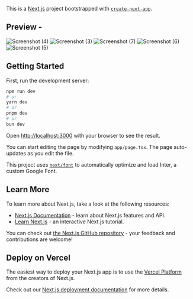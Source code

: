 This is a [Next.js](https://nextjs.org/) project bootstrapped with [`create-next-app`](https://github.com/vercel/next.js/tree/canary/packages/create-next-app).


## Preview - 
![Screenshot (4)](https://github.com/nikhilnagargit/simple-checkout-application/assets/44896376/7a244cac-b62a-4ba7-8e33-e991c0086b77)
![Screenshot (3)](https://github.com/nikhilnagargit/simple-checkout-application/assets/44896376/2b2b178e-63a0-4774-a0a6-5aa87d21992a)
![Screenshot (7)](https://github.com/nikhilnagargit/simple-checkout-application/assets/44896376/08599445-18b3-44fe-a58b-9dc575e4cf3c)
![Screenshot (6)](https://github.com/nikhilnagargit/simple-checkout-application/assets/44896376/8c8e39f8-0a8d-4dc2-9d1a-4149f6b928ad)
![Screenshot (5)](https://github.com/nikhilnagargit/simple-checkout-application/assets/44896376/f6f98e46-44e0-46b4-b161-73a1e1d51ae4)


## Getting Started

First, run the development server:

```bash
npm run dev
# or
yarn dev
# or
pnpm dev
# or
bun dev
```

Open [http://localhost:3000](http://localhost:3000) with your browser to see the result.

You can start editing the page by modifying `app/page.tsx`. The page auto-updates as you edit the file.

This project uses [`next/font`](https://nextjs.org/docs/basic-features/font-optimization) to automatically optimize and load Inter, a custom Google Font.

## Learn More

To learn more about Next.js, take a look at the following resources:

- [Next.js Documentation](https://nextjs.org/docs) - learn about Next.js features and API.
- [Learn Next.js](https://nextjs.org/learn) - an interactive Next.js tutorial.

You can check out [the Next.js GitHub repository](https://github.com/vercel/next.js/) - your feedback and contributions are welcome!

## Deploy on Vercel

The easiest way to deploy your Next.js app is to use the [Vercel Platform](https://vercel.com/new?utm_medium=default-template&filter=next.js&utm_source=create-next-app&utm_campaign=create-next-app-readme) from the creators of Next.js.

Check out our [Next.js deployment documentation](https://nextjs.org/docs/deployment) for more details.
